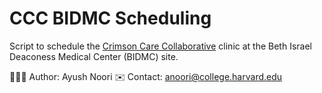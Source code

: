 # CCC BIDMC Scheduling

Script to schedule the [Crimson Care Collaborative](https://doi.org/10.1097/acm.0b013e31824d5269) clinic at the Beth Israel Deaconess Medical Center (BIDMC) site.

👨🏽‍💻 Author: Ayush Noori
✉️ Contact: [anoori@college.harvard.edu](mailto:anoori@college.harvard.edu)
